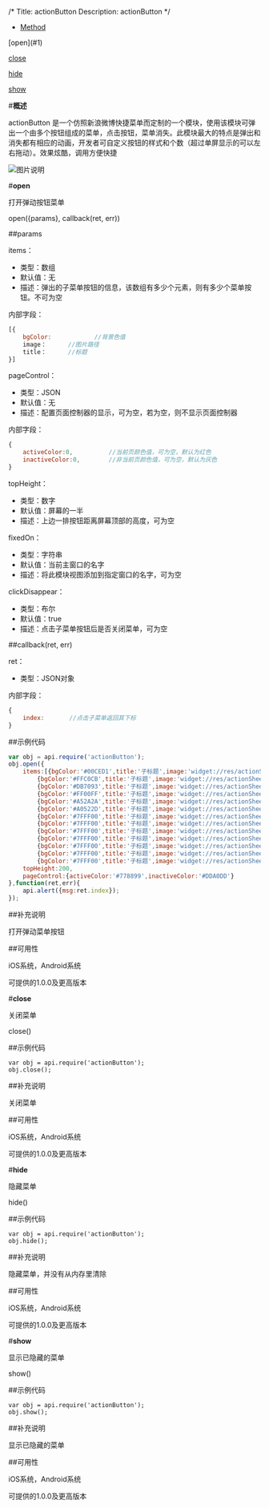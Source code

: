 /*
Title: actionButton
Description: actionButton
*/

<ul id="tab" class="clearfix">
	<li class="active"><a href="#method-content">Method</a></li>
</ul>
<div id="method-content">

<div class="outline">
[open](#1)

[close](#2)

[hide](#3)

[show](#4)
</div>

#**概述**

actionButton 是一个仿照新浪微博快捷菜单而定制的一个模块，使用该模块可弹出一个由多个按钮组成的菜单，点击按钮，菜单消失。此模块最大的特点是弹出和消失都有相应的动画，开发者可自定义按钮的样式和个数（超过单屏显示的可以左右拖动）。效果炫酷，调用方便快捷

![图片说明](/img/docImage/actionButton.jpg)

#**open**<div id="1"></div>

打开弹动按钮菜单

open({params}, callback(ret, err))

##params

items：

- 类型：数组
- 默认值：无
- 描述：弹出的子菜单按钮的信息，该数组有多少个元素，则有多少个菜单按钮。不可为空

内部字段：

```js
[{
    bgColor:            //背景色值
    image：		//图片路径
    title：		//标题
}]
```

pageControl：

- 类型：JSON
- 默认值：无
- 描述：配置页面控制器的显示，可为空，若为空，则不显示页面控制器

内部字段：

```js
{
    activeColor:0,          //当前页颜色值，可为空，默认为红色
    inactiveColor:0,        //非当前页颜色值，可为空，默认为灰色
}
```

topHeight：

- 类型：数字
- 默认值：屏幕的一半
- 描述：上边一排按钮距离屏幕顶部的高度，可为空

fixedOn：

- 类型：字符串
- 默认值：当前主窗口的名字
- 描述：将此模块视图添加到指定窗口的名字，可为空

clickDisappear：

- 类型：布尔
- 默认值：true
- 描述：点击子菜单按钮后是否关闭菜单，可为空

##callback(ret, err)

ret：

- 类型：JSON对象

内部字段：

```js
{
	index:       //点击子菜单返回其下标
}
```

##示例代码

```js
var obj = api.require('actionButton');
obj.open({
 	items:[{bgColor:'#00CED1',title:'子标题',image:'widget://res/actionSheet_icon1.png'},
		{bgColor:'#FFC0CB',title:'子标题',image:'widget://res/actionSheet_icon2.png'},
		{bgColor:'#DB7093',title:'子标题',image:'widget://res/actionSheet_icon3.png'},
		{bgColor:'#FF00FF',title:'子标题',image:'widget://res/actionSheet_icon4.png'},
		{bgColor:'#A52A2A',title:'子标题',image:'widget://res/actionSheet_icon5.png'},
		{bgColor:'#A0522D',title:'子标题',image:'widget://res/actionSheet_icon6.png'},
		{bgColor:'#7FFF00',title:'子标题',image:'widget://res/actionSheet_icon7.png'},
		{bgColor:'#7FFF00',title:'子标题',image:'widget://res/actionSheet_icon7.png'},
		{bgColor:'#7FFF00',title:'子标题',image:'widget://res/actionSheet_icon7.png'},
		{bgColor:'#7FFF00',title:'子标题',image:'widget://res/actionSheet_icon7.png'},
		{bgColor:'#7FFF00',title:'子标题',image:'widget://res/actionSheet_icon7.png'},
		{bgColor:'#7FFF00',title:'子标题',image:'widget://res/actionSheet_icon7.png'},
		{bgColor:'#7FFF00',title:'子标题',image:'widget://res/actionSheet_icon7.png'}],
	topHeight:200,
	pageControl:{activeColor:'#778899',inactiveColor:'#DDA0DD'}
},function(ret,err){
	api.alert({msg:ret.index});
});
```

##补充说明

打开弹动菜单按钮

##可用性

iOS系统，Android系统

可提供的1.0.0及更高版本

#**close**<div id="2"></div>

关闭菜单

close()

##示例代码

    var obj = api.require('actionButton');
    obj.close();

##补充说明

关闭菜单

##可用性

iOS系统，Android系统

可提供的1.0.0及更高版本

#**hide**<div id="3"></div>

隐藏菜单

hide()

##示例代码

    var obj = api.require('actionButton');
    obj.hide();

##补充说明

隐藏菜单，并没有从内存里清除

##可用性

iOS系统，Android系统

可提供的1.0.0及更高版本

#**show**<div id="3"></div>

显示已隐藏的菜单

show()

##示例代码

    var obj = api.require('actionButton');
    obj.show();

##补充说明

显示已隐藏的菜单

##可用性

iOS系统，Android系统

可提供的1.0.0及更高版本

